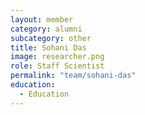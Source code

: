 ```yaml
---
layout: member
category: alumni
subcategory: other
title: Sohani Das
image: researcher.png
role: Staff Scientist
permalink: "team/sohani-das"
education:
  - Education
---
```


